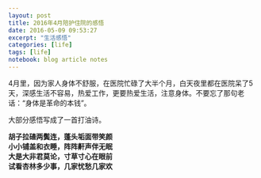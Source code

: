 ```yaml
---
layout: post
title: 2016年4月陪护住院的感悟
date: 2016-05-09 09:53:27
excerpt: "生活感悟"
categories: [life]
tags: [life]
notebook: blog article notes
---
```


4月里，因为家人身体不舒服，在医院忙碌了大半个月，白天夜里都在医院呆了5天，深感生活不容易，热爱工作，更要热爱生活，注意身体。不要忘了那句老话：“身体是革命的本钱”。

大部分感悟写成了一首打油诗。


**胡子拉碴两鬓连，蓬头垢面带笑颜**  
**小小铺盖和衣睡，阵阵鼾声伴无眠**  
**大是大非君莫论，寸草寸心在眼前**  
**试看杏林多少事，几家忧愁几家欢**  